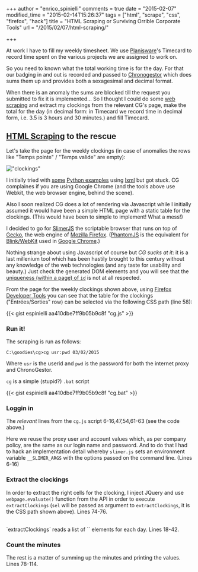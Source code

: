 +++
author = "enrico_spinielli"
comments = true
date = "2015-02-07"
modified_time = "2015-02-14T15:26:37"
tags = ["html", "scrape", "css", "firefox", "hack"]
title = "HTML Scraping or Surviving Orrible Corporate Tools"
url = "/2015/02/07/html-scraping/"

+++

At work I have to fill my weekly timesheet. We use [Planisware][opx]'s Timecard to record time spent on the various projects we are assigned to work on.

So you need to known what the total working time is for the day. For that our badging in and out is recorded and passed to [Chronogestor][cg] which does sums them up and provides both a sexagesimal and decimal format.

When there is an anomaly the sums are blocked till the request you submitted to fix it is implemented...
So I thought I could do some [web scraping][ws] and extract my clockings from the relevant CG's page, make the total for the day (in decimal form: in Timecard we record time in decimal form, i.e. 3.5 is 3 hours and 30 minutes.) and fill Timecard.


## [HTML Scraping][ws] to the rescue ##
Let's take the page for the weekly clockings (in case of anomalies the rows like "Temps pointe" / "Temps valide" are empty):

!["clockings"](http://auto.img.v4.skyrock.net/7206/74747206/pics/3180490115_1_2_jmuRu7c0.png)

I initially tried with [some](http://docs.python-guide.org/en/latest/scenarios/scrape/) [Python examples](https://impythonist.wordpress.com/2015/01/06/ultimate-guide-for-scraping-javascript-rendered-web-pages/) using [lxml][lxml] but got stuck.
CG complaines if you are using Google Chrome (and the tools above use Webkit, the web browser engine, behind the scene).

Also I soon realized CG does a lot of rendering via Javascript while I initially assumed it would have been a simple HTML page with a static table for the clockings. (This would have been to simple to implement! What a mess!)

I decided to go for [SlimerJS](http://slimerjs.org/) the scriptable browser that runs on top of [Gecko](http://en.wikipedia.org/wiki/Gecko_(software)), the web engine of [Mozilla Firefox](mozilla.org/firefox). ([PhantomJS](http://phantomjs.org/) is the equivalent for [Blink/WebKit](http://en.wikipedia.org/wiki/Blink_(layout_engine)) used in [Google Chrome](http://www.google.com/chrome).)

Nothing strange about using Javascript of course but *CG sucks at it*: it is a last millenium tool which has been hastily brought to this century without any knowledge of the web technologies (and any taste for usability and beauty.)
Just check the generated DOM elements and you will see that the [uniqueness (within a page) of `id`](http://www.w3.org/TR/html5/dom.html#the-id-attribute) is not at all respected.

From the page for the weekly clockings shown above, using [Firefox Developer Tools](https://developer.mozilla.org/en/docs/Tools) you can see that the table for the clockings ("Entrées/Sorties" row) can be selected via the following CSS path (line 58):

{{< gist espinielli aa410dbe7ff9b05b9c8f "cg.js" >}}


### Run it! ###
The scraping is run as follows:

```console
C:\goodies\cg>cg usr:pwd 03/02/2015
```

Where `usr` is the userid and `pwd` is the password for both the internet proxy and ChronoGestor.

`cg` is a simple (stupid?) `.bat` script

{{< gist espinielli aa410dbe7ff9b05b9c8f "cg.bat" >}}


### Loggin in ###
The _relevant_ lines from the `cg.js` script 6-16,47,54,61-63 (see the code above.)

Here we reuse the proxy user and account values which, as per company policy, are the same as our login name and password.
And to do that I had to hack an implementation detail whereby `slimer.js` sets an environment variable `__SLIMER_ARGS` with the options passed on the command line. (Lines 6-16)


### Extract the clockings ###

In order to extract the right cells for the clocking, I inject JQuery and use `webpage.evaluate()` function from the API in order to execute `extractClockings` (`sel` will be passed as argument to `extractClockings`, it is the CSS path shown above).
Lines 74-76.


<br/>
`extractClockings` reads a list of `<a>` elements for each day. Lines 18-42.


### Count the minutes ###

The rest is a matter of summing up the minutes and printing the values. Lines 78-114.



[cg]: http://www.gfi.fr/gestion-des-temps/gestion-des-temps.php "Chronogestor"
[opx]: http://en.wikipedia.org/wiki/Planisware "Planisware"
[ws]: http://en.wikipedia.org/wiki/Web_scraping "Web Scraping"
[lxml]: http://lxml.de/ "lxml"